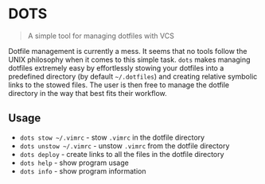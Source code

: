 # DOTS
> A simple tool for managing dotfiles with VCS

Dotfile management is currently a mess. It seems that no tools follow the UNIX
philosophy when it comes to this simple task. `dots` makes managing dotfiles
extremely easy by effortlessly stowing your dotfiles into a predefined directory
(by default `~/.dotfiles`) and creating relative symbolic links to the stowed
files. The user is then free to manage the dotfile directory in the way that
best fits their workflow.

## Usage
* `dots stow ~/.vimrc` - stow `.vimrc` in the dotfile directory
* `dots unstow ~/.vimrc` - unstow `.vimrc` from the dotfile directory
* `dots deploy` - create links to all the files in the dotfile directory
* `dots help` - show program usage
* `dots info` - show program information
